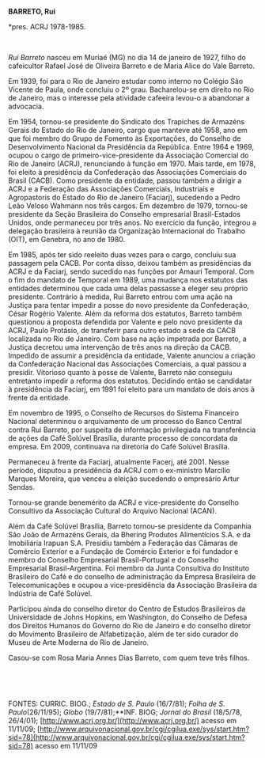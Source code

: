 **BARRETO, Rui**

\*pres. ACRJ 1978-1985.

 

*Rui Barreto* nasceu em Muriaé (MG) no dia 14 de janeiro de 1927, filho
do cafeicultor Rafael José de Oliveira Barreto e de Maria Alice do Vale
Barreto.

Em 1939, foi para o Rio de Janeiro estudar como interno no Colégio São
Vicente de Paula, onde concluiu o 2º grau. Bacharelou-se em direito no
Rio de Janeiro, mas o interesse pela atividade cafeeira levou-o a
abandonar a advocacia.

Em 1954, tornou-se presidente do Sindicato dos Trapiches de Armazéns
Gerais do Estado do Rio de Janeiro, cargo que manteve até 1958, ano em
que foi membro do Grupo de Fomento às Exportações, do Conselho de
Desenvolvimento Nacional da Presidência da República. Entre 1964 e 1969,
ocupou o cargo de primeiro-vice-presidente da Associação Comercial do
Rio de Janeiro (ACRJ), renunciando à função em 1970. Mais tarde, em
1978, foi eleito à presidência da Confederação das Associações
Comerciais do Brasil (CACB). Como presidente da entidade, passou também
a dirigir a ACRJ e a Federação das Associações Comerciais, Industriais e
Agropastoris do Estado do Rio de Janeiro (Faciarj), sucedendo a Pedro
Leão Veloso Wahmann nos três cargos. Em dezembro de 1979, tornou-se
presidente da Seção Brasileira do Conselho empresarial Brasil-Estados
Unidos, onde permaneceu por três anos. No exercício da função, integrou
a delegação brasileira à reunião da Organização Internacional do
Trabalho (OIT), em Genebra, no ano de 1980.

Em 1985, após ter sido reeleito duas vezes para o cargo, concluiu sua
passagem pela CACB. Por conta disso, deixou também as presidências da
ACRJ e da Faciarj, sendo sucedido nas funções por Amauri Temporal. Com o
fim do mandato de Temporal em 1989, uma mudança nos estatutos das
entidades determinou que cada uma delas passasse a eleger seu próprio
presidente. Contrário à medida, Rui Barreto entrou com uma ação na
Justiça para tentar impedir a posse do novo presidente da Confederação,
César Rogério Valente. Além da reforma dos estatutos, Barreto também
questionou a proposta defendida por Valente e pelo novo presidente da
ACRJ, Paulo Protásio, de transferir para outro estado a sede da CACB
localizada no Rio de Janeiro. Com base na ação impetrada por Barreto, a
Justiça decretou uma intervenção de três anos na direção da CACB.
Impedido de assumir a presidência da entidade, Valente anunciou a
criação da Confederação Nacional das Associações Comerciais, a qual
passou a presidir. Vitorioso quanto à posse de Valente, Barreto não
conseguiu entretanto impedir a reforma dos estatutos. Decidindo então se
candidatar à presidência da Faciarj, em 1991 foi eleito para um mandato
de dois anos à frente da entidade.

Em novembro de 1995, o Conselho de Recursos do Sistema Financeiro
Nacional determinou o arquivamento de um processo do Banco Central
contra Rui Barreto, por suspeita de informação privilegiada na
transferência de ações da Café Solúvel Brasília, durante processo de
concordata da empresa. Em 2009, continuava na diretoria do Café Solúvel
Brasília.

Permaneceu à frente da Faciarj, atualmente Facerj, até 2001. Nesse
período, disputou a presidência da ACRJ com o ex-ministro Marcílio
Marques Moreira, que venceu a eleição sucedendo o empresário Artur
Sendas.

Tornou-se grande benemérito da ACRJ e vice-presidente do Conselho
Consultivo da Associação Cultural do Arquivo Nacional (ACAN).

Além da Café Solúvel Brasília, Barreto tornou-se presidente da Companhia
São João de Armazéns Gerais, da Bhering Produtos Alimentícios S.A. e da
Imobiliária Irapuan S.A. Presidiu também a Federação das Câmaras de
Comércio Exterior e a Fundação de Comércio Exterior e foi fundador e
membro do Conselho Empresarial Brasil-Portugal e do Conselho Empresarial
Brasil-Argentina. Foi membro da Junta Consultiva do Instituto Brasileiro
do Café e do conselho de administração da Empresa Brasileira de
Telecomunicações e ocupou a vice-presidência da Associação Brasileira da
Indústria de Café Solúvel.

Participou ainda do conselho diretor do Centro de Estudos Brasileiros da
Universidade de Johns Hopkins, em Washington, do Conselho de Defesa dos
Direitos Humanos do Governo do Rio de Janeiro e do conselho diretor do
Movimento Brasileiro de Alfabetização, além de ter sido curador do Museu
de Arte Moderna do Rio de Janeiro.

Casou-se com Rosa Maria Annes Dias Barreto, com quem teve três filhos.

 

 

FONTES: CURRIC. BIOG.; *Estado de S. Paulo* (16/7/81); *Folha de S.
Paulo*(26/11/95); *Globo* (19/7/81);**INF. BIOG; *Jornal do Brasil*
(18/5/78, 26/4/01); [http://www.acrj.org.br/](http://www.acrj.org.br/)
acesso em 11/11/09;
[http://www.arquivonacional.gov.br/cgi/cgilua.exe/sys/start.htm?sid=78](http://www.arquivonacional.gov.br/cgi/cgilua.exe/sys/start.htm?sid=78)
acesso em 11/11/09

 
